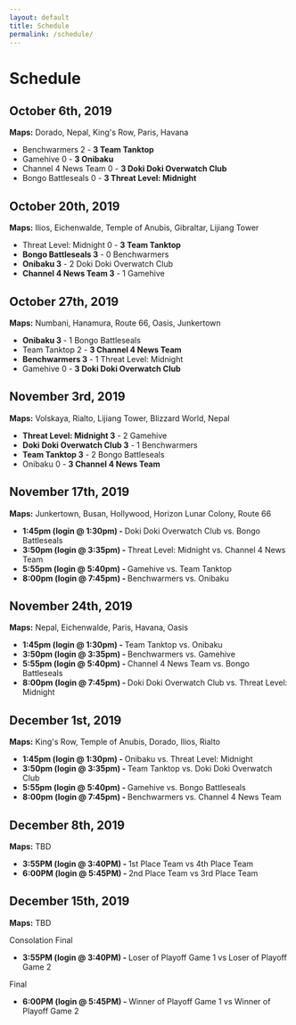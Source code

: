 ```yaml
---
layout: default
title: Schedule
permalink: /schedule/
---
```

<div class="container">
  <div class="row justify-content-center page-section-no-line">
    <div class="col-12 col-md-10 col-xl-8">
      <h1 class="text-center">Schedule</h1>
      <h2>October 6th, 2019</h2>
      <p><strong>Maps:</strong> Dorado, Nepal, King's Row, Paris, Havana</p>
      <ul>
        <li>Benchwarmers 2 - <strong>3 Team Tanktop</strong></li>
        <li>Gamehive 0 - <strong>3 Onibaku</strong></li>
        <li>Channel 4 News Team 0 - <strong>3 Doki Doki Overwatch Club</strong></li>
        <li>Bongo Battleseals 0 - <strong>3 Threat Level: Midnight</strong></li>
      </ul>
      <h2>October 20th, 2019</h2>
      <p><strong>Maps:</strong> Ilios, Eichenwalde, Temple of Anubis, Gibraltar, Lijiang Tower</p>
      <ul>
        <li>Threat Level: Midnight 0 - <strong>3 Team Tanktop</strong></li>
        <li><strong>Bongo Battleseals 3</strong> - 0 Benchwarmers</li>
        <li><strong>Onibaku 3</strong> - 2 Doki Doki Overwatch Club</li>
        <li><strong>Channel 4 News Team 3</strong> - 1 Gamehive</li>
      </ul>
      <h2>October 27th, 2019</h2>
      <p><strong>Maps:</strong> Numbani, Hanamura, Route 66, Oasis, Junkertown</p>
      <ul>
        <li><strong>Onibaku 3 </strong> - 1 Bongo Battleseals</li>
        <li>Team Tanktop 2 - <strong>3 Channel 4 News Team</strong></li>
        <li><strong>Benchwarmers 3</strong> - 1 Threat Level: Midnight</li>
        <li>Gamehive 0 - <strong>3 Doki Doki Overwatch Club</strong></li>
      </ul>      
      <h2>November 3rd, 2019</h2>
      <p><strong>Maps:</strong> Volskaya, Rialto, Lijiang Tower, Blizzard World, Nepal</p>
      <ul>
        <li><strong>Threat Level: Midnight 3</strong> - 2 Gamehive</li>
        <li><strong>Doki Doki Overwatch Club 3</strong> - 1 Benchwarmers</li>
        <li><strong>Team Tanktop 3</strong> - 2 Bongo Battleseals</li>
        <li>Onibaku 0 - <strong>3 Channel 4 News Team</strong></li>
      </ul>      
      <h2>November 17th, 2019</h2>
      <p><strong>Maps:</strong> Junkertown, Busan, Hollywood, Horizon Lunar Colony, Route 66</p>
      <ul>
        <li><strong>1:45pm (login @ 1:30pm) - </strong> Doki Doki Overwatch Club vs. Bongo Battleseals</li>
        <li><strong>3:50pm (login @ 3:35pm) - </strong> Threat Level: Midnight vs. Channel 4 News Team</li>
        <li><strong>5:55pm (login @ 5:40pm) - </strong> Gamehive vs. Team Tanktop</li>
        <li><strong>8:00pm (login @ 7:45pm) - </strong> Benchwarmers vs. Onibaku</li>
      </ul>
      <h2>November 24th, 2019</h2>
      <p><strong>Maps:</strong> Nepal, Eichenwalde, Paris, Havana, Oasis</p>
      <ul>
        <li><strong>1:45pm (login @ 1:30pm) - </strong> Team Tanktop vs. Onibaku</li>
        <li><strong>3:50pm (login @ 3:35pm) - </strong> Benchwarmers vs. Gamehive</li>
        <li><strong>5:55pm (login @ 5:40pm) - </strong> Channel 4 News Team vs. Bongo Battleseals</li>
        <li><strong>8:00pm (login @ 7:45pm) - </strong> Doki Doki Overwatch Club vs. Threat Level: Midnight</li>
      </ul>
      <h2>December 1st, 2019</h2>
      <p><strong>Maps:</strong> King's Row, Temple of Anubis, Dorado, Ilios, Rialto</p>
      <ul>
        <li><strong>1:45pm (login @ 1:30pm) - </strong> Onibaku vs. Threat Level: Midnight</li>
        <li><strong>3:50pm (login @ 3:35pm) - </strong> Team Tanktop vs. Doki Doki Overwatch Club</li>
        <li><strong>5:55pm (login @ 5:40pm) - </strong> Gamehive vs. Bongo Battleseals</li>
        <li><strong>8:00pm (login @ 7:45pm) - </strong> Benchwarmers vs. Channel 4 News Team</li>
      </ul>
      <h2>December 8th, 2019</h2>
      <p><strong>Maps:</strong> TBD</p>
      <ul>
          <li><strong>3:55PM (login @ 3:40PM) - </strong> 1st Place Team vs 4th Place Team</li>
          <li><strong>6:00PM (login @ 5:45PM) - </strong> 2nd Place Team vs 3rd Place Team</li>
      </ul>
      <h2>December 15th, 2019</h2>
      <p><strong>Maps:</strong> TBD</p>
      <p>Consolation Final</p>
      <ul>
      <li><strong>3:55PM (login @ 3:40PM) - </strong> Loser of Playoff Game 1 vs Loser of Playoff Game 2</li>
      </ul>
      <p>Final</p>
      <ul>
      <li><strong>6:00PM (login @ 5:45PM) - </strong> Winner of Playoff Game 1 vs Winner of Playoff Game 2</li>
      </ul>
    </div>
  </div>
</div>
